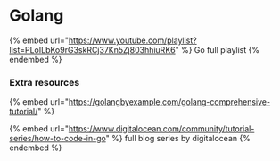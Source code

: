 # Golang

{% embed url="https://www.youtube.com/playlist?list=PLoILbKo9rG3skRCj37Kn5Zj803hhiuRK6" %}
Go full playlist
{% endembed %}

### Extra resources



{% embed url="https://golangbyexample.com/golang-comprehensive-tutorial/" %}



{% embed url="https://www.digitalocean.com/community/tutorial-series/how-to-code-in-go" %}
full blog series by digitalocean
{% endembed %}

